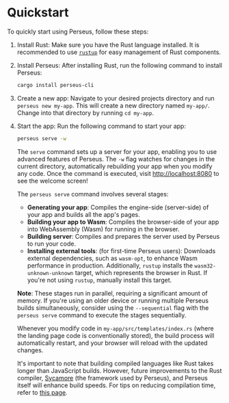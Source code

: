 # Quickstart

To quickly start using Perseus, follow these steps:

1. Install Rust: Make sure you have the Rust language installed. It is recommended to use [`rustup`](https://rustup.rs) for easy management of Rust components.

2. Install Perseus: After installing Rust, run the following command to install Perseus:
   ```sh
   cargo install perseus-cli
   ```

3. Create a new app: Navigate to your desired projects directory and run `perseus new my-app`. This will create a new directory named `my-app/`. Change into that directory by running `cd my-app`.

4. Start the app: Run the following command to start your app:
   ```sh
   perseus serve -w
   ```

   The `serve` command sets up a server for your app, enabling you to use advanced features of Perseus. The `-w` flag watches for changes in the current directory, automatically rebuilding your app when you modify any code. Once the command is executed, visit <http://localhost:8080> to see the welcome screen!

   The `perseus serve` command involves several stages:
   - **Generating your app**: Compiles the engine-side (server-side) of your app and builds all the app's pages.
   - **Building your app to Wasm**: Compiles the browser-side of your app into WebAssembly (Wasm) for running in the browser.
   - **Building server**: Compiles and prepares the server used by Perseus to run your code.
   - **Installing external tools**: (for first-time Perseus users): Downloads external dependencies, such as `wasm-opt`, to enhance Wasm performance in production. Additionally, `rustup` installs the `wasm32-unknown-unknown` target, which represents the browser in Rust. If you're not using `rustup`, manually install this target.

   **Note**: These stages run in parallel, requiring a significant amount of memory. If you're using an older device or running multiple Perseus builds simultaneously, consider using the `--sequential` flag with the `perseus serve` command to execute the stages sequentially.

   Whenever you modify code in `my-app/src/templates/index.rs` (where the landing page code is conventionally stored), the build process will automatically restart, and your browser will reload with the updated changes.

   It's important to note that building compiled languages like Rust takes longer than JavaScript builds. However, future improvements to the Rust compiler, [Sycamore](https://github.com/sycamore-rs/sycamore) (the framework used by Perseus), and Perseus itself will enhance build speeds. For tips on reducing compilation time, refer to [this page](https://framesurge.sh/perseus/en-US/docs/0.4.x/fundamentals/compilation-times/).